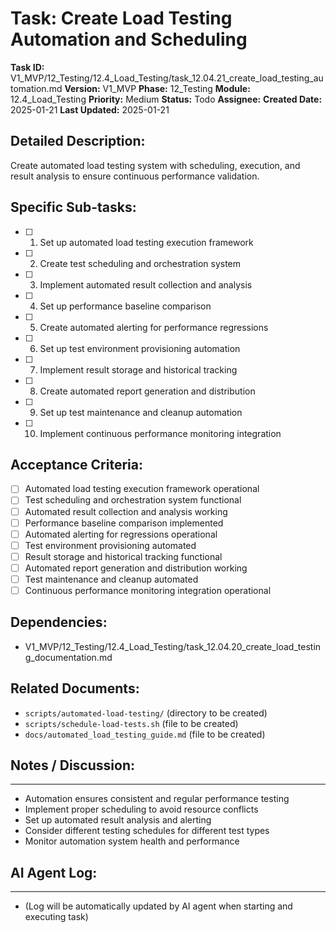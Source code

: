 # Task: Create Load Testing Automation and Scheduling

**Task ID:** V1_MVP/12_Testing/12.4_Load_Testing/task_12.04.21_create_load_testing_automation.md
**Version:** V1_MVP
**Phase:** 12_Testing
**Module:** 12.4_Load_Testing
**Priority:** Medium
**Status:** Todo
**Assignee:**
**Created Date:** 2025-01-21
**Last Updated:** 2025-01-21

## Detailed Description:
Create automated load testing system with scheduling, execution, and result analysis to ensure continuous performance validation.

## Specific Sub-tasks:
- [ ] 1. Set up automated load testing execution framework
- [ ] 2. Create test scheduling and orchestration system
- [ ] 3. Implement automated result collection and analysis
- [ ] 4. Set up performance baseline comparison
- [ ] 5. Create automated alerting for performance regressions
- [ ] 6. Set up test environment provisioning automation
- [ ] 7. Implement result storage and historical tracking
- [ ] 8. Create automated report generation and distribution
- [ ] 9. Set up test maintenance and cleanup automation
- [ ] 10. Implement continuous performance monitoring integration

## Acceptance Criteria:
- [ ] Automated load testing execution framework operational
- [ ] Test scheduling and orchestration system functional
- [ ] Automated result collection and analysis working
- [ ] Performance baseline comparison implemented
- [ ] Automated alerting for regressions operational
- [ ] Test environment provisioning automated
- [ ] Result storage and historical tracking functional
- [ ] Automated report generation and distribution working
- [ ] Test maintenance and cleanup automated
- [ ] Continuous performance monitoring integration operational

## Dependencies:
- V1_MVP/12_Testing/12.4_Load_Testing/task_12.04.20_create_load_testing_documentation.md

## Related Documents:
- `scripts/automated-load-testing/` (directory to be created)
- `scripts/schedule-load-tests.sh` (file to be created)
- `docs/automated_load_testing_guide.md` (file to be created)

## Notes / Discussion:
---
* Automation ensures consistent and regular performance testing
* Implement proper scheduling to avoid resource conflicts
* Set up automated result analysis and alerting
* Consider different testing schedules for different test types
* Monitor automation system health and performance

## AI Agent Log:
---
* (Log will be automatically updated by AI agent when starting and executing task)
